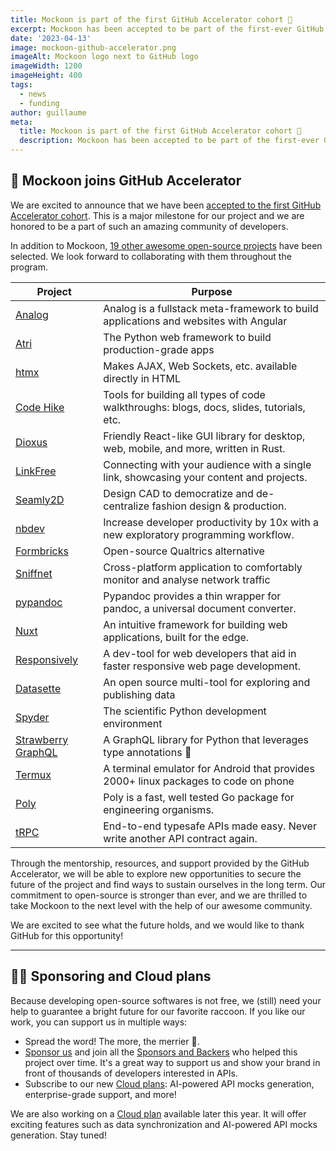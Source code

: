 ```yaml
---
title: Mockoon is part of the first GitHub Accelerator cohort 🚀
excerpt: Mockoon has been accepted to be part of the first-ever GitHub Accelerator cohort among 20 other open-source projects.
date: '2023-04-13'
image: mockoon-github-accelerator.png
imageAlt: Mockoon logo next to GitHub logo
imageWidth: 1200
imageHeight: 400
tags:
  - news
  - funding
author: guillaume
meta:
  title: Mockoon is part of the first GitHub Accelerator cohort 🚀
  description: Mockoon has been accepted to be part of the first-ever GitHub Accelerator cohort among 20 other open-source projects.
---
```


## 🚀 Mockoon joins GitHub Accelerator

We are excited to announce that we have been [accepted to the first GitHub Accelerator cohort](https://github.blog/2023-04-12-github-accelerator-our-first-cohort-and-whats-next/). This is a major milestone for our project and we are honored to be a part of such an amazing community of developers.

In addition to Mockoon, [19 other awesome open-source projects](https://github.blog/2023-04-12-github-accelerator-our-first-cohort-and-whats-next/#meet-the-20-projects-in-github-accelerator) have been selected. We look forward to collaborating with them throughout the program.

| Project                                                                | Purpose                                                                                 |
| ---------------------------------------------------------------------- | --------------------------------------------------------------------------------------- |
| [Analog](https://github.com/analogjs/analog)                           | Analog is a fullstack meta-framework to build applications and websites with Angular    |
| [Atri](https://github.com/Atri-Labs/atrilabs-engine)                   | The Python web framework to build production-grade apps                                 |
| [htmx](https://github.com/bigskysoftware/htmx)                         | Makes AJAX, Web Sockets, etc. available directly in HTML                                |
| [Code Hike](https://github.com/code-hike/codehike)                     | Tools for building all types of code walkthroughs: blogs, docs, slides, tutorials, etc. |
| [Dioxus](https://github.com/DioxusLabs/dioxus)                         | Friendly React-like GUI library for desktop, web, mobile, and more, written in Rust.    |
| [LinkFree](https://github.com/EddieHubCommunity/BioDrop)               | Connecting with your audience with a single link, showcasing your content and projects. |
| [Seamly2D](https://github.com/FashionFreedom/Seamly2D)                 | Design CAD to democratize and de-centralize fashion design & production.                |
| [nbdev](https://github.com/fastai/nbdev)                               | Increase developer productivity by 10x with a new exploratory programming workflow.     |
| [Formbricks](https://github.com/formbricks/formbricks)                 | Open-source Qualtrics alternative                                                       |
| [Sniffnet](https://github.com/GyulyVGC/sniffnet)                       | Cross-platform application to comfortably monitor and analyse network traffic           |
| [pypandoc](https://github.com/JessicaTegner/pypandoc)                  | Pypandoc provides a thin wrapper for pandoc, a universal document converter.            |
| [Nuxt](https://github.com/nuxt/nuxt)                                   | An intuitive framework for building web applications, built for the edge.               |
| [Responsively](https://github.com/responsively-org/responsively-app)   | A dev-tool for web developers that aid in faster responsive web page development.       |
| [Datasette](https://github.com/simonw/datasette)                       | An open source multi-tool for exploring and publishing data                             |
| [Spyder](https://github.com/spyder-ide/spyder)                         | The scientific Python development environment                                           |
| [Strawberry GraphQL](https://github.com/strawberry-graphql/strawberry) | A GraphQL library for Python that leverages type annotations 🍓                         |
| [Termux](https://github.com/termux/termux-app)                         | A terminal emulator for Android that provides 2000+ linux packages to code on phone     |
| [Poly](https://github.com/bebop/poly)                                  | Poly is a fast, well tested Go package for engineering organisms.                       |
| [tRPC](https://github.com/trpc/trpc)                                   | End-to-end typesafe APIs made easy. Never write another API contract again.             |

Through the mentorship, resources, and support provided by the GitHub Accelerator, we will be able to explore new opportunities to secure the future of the project and find ways to sustain ourselves in the long term. Our commitment to open-source is stronger than ever, and we are thrilled to take Mockoon to the next level with the help of our awesome community.

We are excited to see what the future holds, and we would like to thank GitHub for this opportunity!

---

## 💁‍♂️ Sponsoring and Cloud plans

Because developing open-source softwares is not free, we (still) need your help to guarantee a bright future for our favorite raccoon.
If you like our work, you can support us in multiple ways:

- Spread the word! The more, the merrier 🙂.
- [Sponsor us](https://github.com/sponsors/mockoon) and join all the [Sponsors and Backers](https://github.com/mockoon/mockoon/blob/main/backers.md) who helped this project over time. It's a great way to support us and show your brand in front of thousands of developers interested in APIs.
- Subscribe to our new [Cloud plans](/cloud/): AI-powered API mocks generation, enterprise-grade support, and more!

We are also working on a [Cloud plan](/cloud/) available later this year. It will offer exciting features such as data synchronization and AI-powered API mocks generation. Stay tuned!
